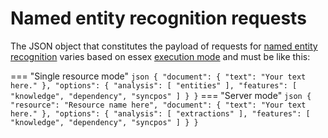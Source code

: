 # Named entity recognition requests

The JSON object that constitutes the payload of requests for [named entity recognition](../../../guide/entity-recognition/index.md) varies based on essex [execution mode](../../../setup-run/index.md#execution) and must be like this:

=== "Single resource mode"
	``` json
	{
		"document": {
			"text": "Your text here."
		},
		"options": {
			"analysis": [
				"entities"
			],
			"features": [
				"knowledge",
				"dependency",
				"syncpos"
			]
		}
	}
	```
=== "Server mode"
	``` json
	{
		"resource": "Resource name here",
		"document": {
			"text": "Your text here."
		},
		"options": {
			"analysis": [
				"extractions"
			],
			"features": [
				"knowledge",
				"dependency",
				"syncpos"
			]
		}
	}
	```
